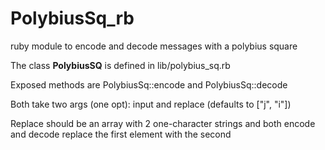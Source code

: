 # PolybiusSq_rb
ruby module to encode and decode messages with a polybius square


The class **PolybiusSQ** is defined in lib/polybius_sq.rb

Exposed methods are PolybiusSq::encode and PolybiusSq::decode


Both take two args (one opt): input and replace (defaults to ["j", "i"])


Replace should be an array with 2 one-character strings and both encode and decode replace the first element with the second
